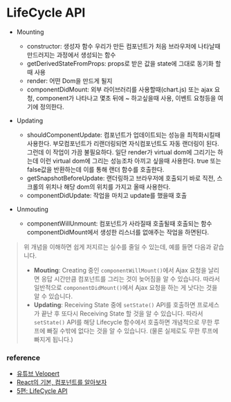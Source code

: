 # LifeCycle API



- Mounting
  - constructor: 생성자 함수 우리가 만든 컴포넌트가 처음 브라우저에 나타날때 만드러지는 과정에서 생성되는 함수
  - getDerivedStateFromProps: props로 받은 값을 state에 그대로 동기화 할때 사용
  - render: 어떤 Dom을 만드게 될지
  - componentDidMount: 외부 라이브러리를 사용할때(chart.js) 또는 ajax 요청, component가 나타나고 몇초 뒤에 ~ 하고싶을때 사용, 이벤트 요청등을 여기에 정의한다.

- Updating
  - shouldComponentUpdate: 컴포넌트가 업데이트되는 성능을 최적화시킬때 사용한다. 부모컴포넌트가 리랜더링되면 자식컴포넌트도 자동 랜더링이 된다. 그런데 이 작업이 가끔 불필요하다. 일단 render가 virtual dom에 그리기는 하는데 이런 virtual dom에 그리는 성능조차 아끼고 싶을때 사용한다. true 또는 false값을 반환하는데 이를 통해 랜더 함수를 호출한다.
  - getSnapshotBeforeUpdate: 랜더링하고 브라우저에 호출되기 바로 직전, 스크롤의 위치나 해당 dom의 위치를 가지고 올때 사용한다.
  - componentDidUpdate: 작업을 마치고 update를 했을때 호출

- Unmouting
  - componentWillUnmount: 컴포넌트가 사라질때 호출될때 호출되는 함수 componentDidMount에서 생성한 리스너를 없애주는 작업을 하면된다.

> 위 개념을 이해하면 쉽게 저지르는 실수를 줄일 수 있는데, 예를 들면 다음과 같습니다.
>
> - **Mouting**: Creating 중인 `componentWillMount()`에서 Ajax 요청을 날리면 응답 시간만큼 컴포넌트를 그리는 것이 늦어짐을 알 수 있습니다. 따라서 일반적으로 `componentDidMount()`에서 Ajax 요청을 하는 게 낫다는 것을 알 수 있습니다.
> - **Updating**: Receiving State 중에 `setState()` API를 호출하면 프로세스가 끝난 후 또다시 Receiving State 할 것을 알 수 있습니다. 따라서 `setState()` API를 해당 Lifecycle 함수에서 호출하면 개념적으로 무한 루프에 빠질 수밖에 없다는 것을 알 수 있습니다. (물론 실제로도 무한 루프에 빠지게 됩니다.)





### reference

* [유튜브 Velopert](https://www.youtube.com/watch?v=_aBq1SKl6yQ&index=2&list=PL9FpF_z-xR_E4rxYMMZx5cOpwaiwCzWUH)
* [React의 기본, 컴포넌트를 알아보자](https://medium.com/little-big-programming/react%EC%9D%98-%EA%B8%B0%EB%B3%B8-%EC%BB%B4%ED%8F%AC%EB%84%8C%ED%8A%B8%EB%A5%BC-%EC%95%8C%EC%95%84%EB%B3%B4%EC%9E%90-92c923011818)
* [5편: LifeCycle API](https://react-anyone.vlpt.us/05.html)